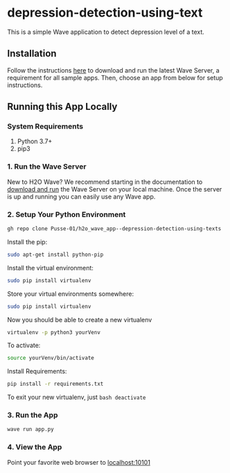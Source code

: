 # depression-detection-using-text

This is a simple Wave application to detect depression level of a text. 

## Installation 

Follow the instructions [here](https://wave.h2o.ai/docs/installation) to download and run the latest Wave Server, a requirement for all sample apps. Then, choose an app from below for setup instructions.

## Running this App Locally

### System Requirements

1. Python 3.7+
2. pip3


### 1. Run the Wave Server

New to H2O Wave? We recommend starting in the documentation to [download and run](https://wave.h2o.ai/docs/installation) the Wave Server on your local machine. Once the server is up and running you can easily use any Wave app.

### 2. Setup Your Python Environment

```bash
gh repo clone Pusse-01/h2o_wave_app--depression-detection-using-texts
```
Install the pip:

```bash
sudo apt-get install python-pip
```

Install the virtual environment:

```bash
sudo pip install virtualenv
```

Store your virtual environments somewhere:

```bash
sudo pip install virtualenv
```

Now you should be able to create a new virtualenv

```bash
virtualenv -p python3 yourVenv
```

To activate:

```bash
source yourVenv/bin/activate
```

Install Requirements:

```bash
pip install -r requirements.txt
```

To exit your new virtualenv, just ```bash deactivate ```


### 3. Run the App

```bash
wave run app.py
```

### 4. View the App
Point your favorite web browser to [localhost:10101](http://localhost:10101)

